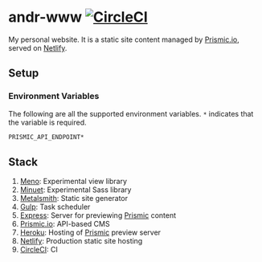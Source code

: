 # andr-www [![CircleCI](https://circleci.com/gh/andrewscwei/andr-www.svg?style=svg)](https://circleci.com/gh/andrewscwei/andr-www)

My personal website. It is a static site content managed by [Prismic.io](http://prismic.io), served on [Netlify](http://netlify.com).

## Setup

### Environment Variables

The following are all the supported environment variables. `*` indicates that the variable is required.

```sh
PRISMIC_API_ENDPOINT*
```

## Stack

1. [Meno](http://npmjs.com/package/meno): Experimental view library
2. [Minuet](http://npmjs.com/package/minuet): Experimental Sass library
3. [Metalsmith](http://metalsmith.io): Static site generator
4. [Gulp](http://gulpjs.com): Task scheduler
5. [Express](http://expressjs.com): Server for previewing [Prismic](http://prismic.io) content
6. [Prismic.io](http://prismic.io): API-based CMS
7. [Heroku](http://heroku.com): Hosting of [Prismic](http://prismic.io) preview server
8. [Netlify](http://netlify.com): Production static site hosting
9. [CircleCI](http://circleci.com): CI
